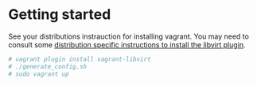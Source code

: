 # Getting started

See your distributions instrauction for installing vagrant. You may need to consult some [distribution specific instructions to install the libvirt plugin](https://github.com/vagrant-libvirt/vagrant-libvirt#installation).

```bash
# vagrant plugin install vagrant-libvirt
# ./generate_config.sh
# sudo vagrant up
```